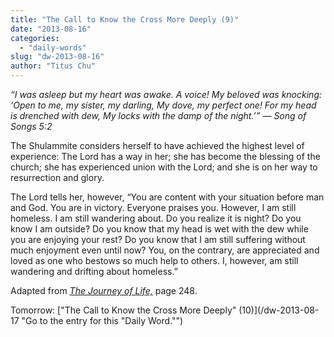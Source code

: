 ```yaml
---
title: "The Call to Know the Cross More Deeply (9)"
date: "2013-08-16"
categories: 
  - "daily-words"
slug: "dw-2013-08-16"
author: "Titus Chu"
---
```


_“I was asleep but my heart was awake. A voice! My beloved was knocking: ‘Open to me, my sister, my darling, My dove, my perfect one! For my head is drenched with dew, My locks with the damp of the night.’” — Song of Songs 5:2_

The Shulammite considers herself to have achieved the highest level of experience: The Lord has a way in her; she has become the blessing of the church; she has experienced union with the Lord; and she is on her way to resurrection and glory.

The Lord tells her, however, “You are content with your situation before man and God. You are in victory. Everyone praises you. However, I am still homeless. I am still wandering about. Do you realize it is night? Do you know I am outside? Do you know that my head is wet with the dew while you are enjoying your rest? Do you know that I am still suffering without much enjoyment even until now? You, on the contrary, are appreciated and loved as one who bestows so much help to others. I, however, am still wandering and drifting about homeless.”

Adapted from _[The Journey of Life,](/book-journey "Go to the listing for this book.")_ page 248.

Tomorrow: ["The Call to Know the Cross More Deeply" (10)](/dw-2013-08-17 "Go to the entry for this "Daily Word."")

